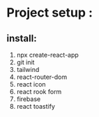 # Project setup :

## install:
1. npx create-react-app 
2. git init
3. tailwind
4. react-router-dom
5. react icon  
6. react rook form
7. firebase 
8. react toastify
